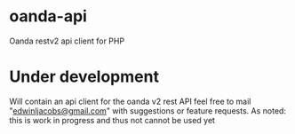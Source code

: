 # oanda-api
Oanda restv2 api client for PHP

# Under development
Will contain an api client for the oanda v2 rest API
feel free to mail "edwinljacobs@gmail.com" with suggestions or feature requests.
As noted: this is work in progress and thus not cannot be used yet